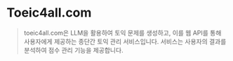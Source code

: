 # Toeic4all.com

> toeic4all.com은 LLM을 활용하여 토익 문제를 생성하고, 이를 웹 API를 통해 사용자에게 제공하는 종단간 토익 관리 서비스입니다. 서비스는 사용자의 결과를 분석하여 점수 관리 기능을 제공합니다.